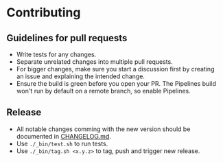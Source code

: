 # Contributing

## Guidelines for pull requests

- Write tests for any changes.
- Separate unrelated changes into multiple pull requests.
- For bigger changes, make sure you start a discussion first by creating an issue and explaining the intended change.
- Ensure the build is green before you open your PR. The Pipelines build won't run by default on a remote branch, so enable Pipelines.

## Release

* All notable changes comming with the new version should be documented in [CHANGELOG.md](https://raw.githubusercontent.com/zoomio/stopwords/master/CHANGELOG.md).
* Use `./_bin/test.sh` to run tests. 
* Use `./_bin/tag.sh <x.y.z>` to tag, push and trigger new release. 
